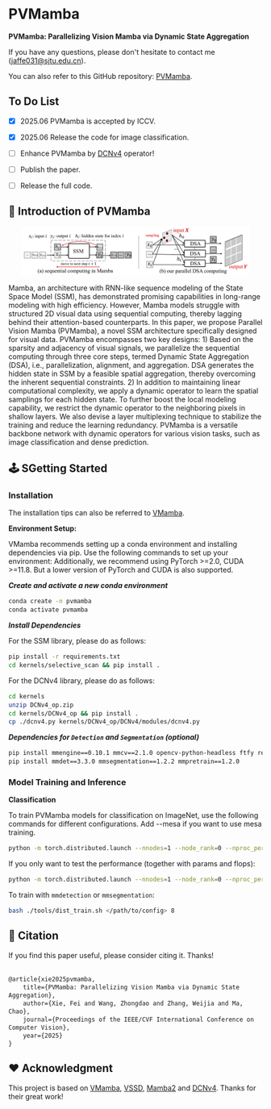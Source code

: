 # PVMamba

**PVMamba: Parallelizing Vision Mamba via Dynamic State Aggregation**

If you have any questions, please don't hesitate to contact me  (jaffe031@sjtu.edu.cn). 

You can also refer to this GitHub repository: [PVMamba](https://github.com/phiphiphi31/PVMamba).

## To Do List

- [x] 2025.06 PVMamba is accepted by ICCV.
- [x] 2025.06 Release the code for image classification.
- [ ] Enhance PVMamba by [DCNv4](https://arxiv.org/pdf/2211.05778) operator!
- [ ] Publish the paper. 
- [ ] Release the full code. 


## 📜 Introduction of PVMamba

<p align="center">
<img src="assets/pvmamba1.png", width="90%">
</p>

Mamba, an architecture with RNN-like sequence modeling of the State Space Model (SSM), has demonstrated promising capabilities in long-range modeling with high efficiency. However, Mamba models struggle with structured 2D visual data using sequential computing, thereby lagging behind their attention-based counterparts. In this paper, we propose Parallel Vision Mamba (PVMamba), a novel SSM architecture specifically designed for visual data. PVMamba encompasses two key designs: 1) Based on the sparsity and adjacency of visual signals, we parallelize the sequential computing through three core steps, termed Dynamic State Aggregation (DSA), i.e., parallelization, alignment, and aggregation. DSA generates the hidden state in SSM by a feasible spatial aggregation, thereby overcoming the inherent sequential constraints. 2) In addition to maintaining linear computational complexity, we apply a dynamic operator to learn the spatial samplings for each hidden state. To further boost the local modeling capability, we restrict the dynamic operator to the neighboring pixels in shallow layers. We also devise a layer multiplexing technique to stabilize the training and reduce the learning redundancy. PVMamba is a versatile backbone network with dynamic operators for various vision tasks, such as image classification and dense prediction.

## 🕹️ SGetting Started

### Installation

The installation tips can also be referred to [VMamba](https://github.com/MzeroMiko/VMamba/tree/main). 

**Environment Setup:**

VMamba recommends setting up a conda environment and installing dependencies via pip. Use the following commands to set up your environment:
Additionally, we recommend using PyTorch >=2.0, CUDA >=11.8. But a lower version of PyTorch and CUDA is also supported.

***Create and activate a new conda environment***

```bash
conda create -n pvmamba
conda activate pvmamba
```

***Install Dependencies***

For the SSM library, please do as follows:

```bash
pip install -r requirements.txt
cd kernels/selective_scan && pip install .
```
For the DCNv4 library, please do as follows:

```bash
cd kernels
unzip DCNv4_op.zip
cd kernels/DCNv4_op && pip install .
cp ./dcnv4.py kernels/DCNv4_op/DCNv4/modules/dcnv4.py
```

***Dependencies for `Detection` and `Segmentation` (optional)***

```bash
pip install mmengine==0.10.1 mmcv==2.1.0 opencv-python-headless ftfy regex
pip install mmdet==3.3.0 mmsegmentation==1.2.2 mmpretrain==1.2.0
```

### Model Training and Inference

**Classification**

To train PVMamba models for classification on ImageNet, use the following commands for different configurations. Add --mesa if you want to use mesa training. 

```bash
python -m torch.distributed.launch --nnodes=1 --node_rank=0 --nproc_per_node=8 --master_addr="127.0.0.1" --master_port=29501 main.py --cfg </path/to/config> --batch-size 128 --data-path </path/of/dataset> --output /tmp
```

If you only want to test the performance (together with params and flops):

```bash
python -m torch.distributed.launch --nnodes=1 --node_rank=0 --nproc_per_node=1 --master_addr="127.0.0.1" --master_port=29501 main.py --cfg </path/to/config> --batch-size 128 --data-path </path/of/dataset> --output /tmp --pretrained </path/of/checkpoint>
```


To train with `mmdetection` or `mmsegmentation`:
```bash
bash ./tools/dist_train.sh </path/to/config> 8
```

## 🤗 Citation

If you find this paper useful, please consider citing it. Thanks!

```

@article{xie2025pvmamba,
    title={PVMamba: Parallelizing Vision Mamba via Dynamic State Aggregation},
    author={Xie, Fei and Wang, Zhongdao and Zhang, Weijia and Ma, Chao},
    journal={Proceedings of the IEEE/CVF International Conference on Computer Vision},
    year={2025}
}

```

## ❤️ Acknowledgment

This project is based on [VMamba](https://github.com/MzeroMiko/VMamba/tree/main), [VSSD](https://arxiv.org/pdf/2407.18559), [Mamba2](https://arxiv.org/abs/2405.21060) and [DCNv4](https://arxiv.org/pdf/2211.05778). Thanks for their great work!


